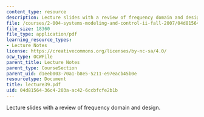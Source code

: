 ```yaml
---
content_type: resource
description: Lecture slides with a review of frequency domain and design.
file: /courses/2-004-systems-modeling-and-control-ii-fall-2007/04d8156436c4203aac426ccbfcfe2b1b_lecture39.pdf
file_size: 18360
file_type: application/pdf
learning_resource_types:
- Lecture Notes
license: https://creativecommons.org/licenses/by-nc-sa/4.0/
ocw_type: OCWFile
parent_title: Lecture Notes
parent_type: CourseSection
parent_uid: d1eeb003-70a1-b8e5-5211-e97eacb45b0e
resourcetype: Document
title: lecture39.pdf
uid: 04d81564-36c4-203a-ac42-6ccbfcfe2b1b
---
```

Lecture slides with a review of frequency domain and design.
